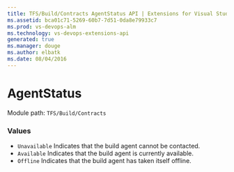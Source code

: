 ```yaml
---
title: TFS/Build/Contracts AgentStatus API | Extensions for Visual Studio Team Services
ms.assetid: bca01c71-5269-60b7-7d51-0da8e79933c7
ms.prod: vs-devops-alm
ms.technology: vs-devops-extensions-api
generated: true
ms.manager: douge
ms.author: elbatk
ms.date: 08/04/2016
---
```


# AgentStatus

Module path: `TFS/Build/Contracts`

### Values

* `Unavailable` Indicates that the build agent cannot be contacted.
* `Available` Indicates that the build agent is currently available.
* `Offline` Indicates that the build agent has taken itself offline.
